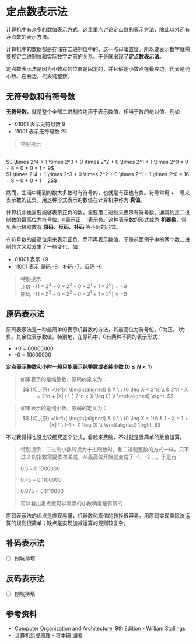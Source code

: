 # 定点数表示法

[annotation]: <id> (b694810d-f3da-42f5-8318-985994ecdfc7)
[annotation]: <status> (protect)
[annotation]: <create_time> (2019-04-17 11:46:23)
[annotation]: <category> (计算机技术)
[annotation]: <tags> (组成原理)

计算机中有众多的数值表示方式，这里重点讨论定点数的表示方法，除此以外还有浮点数的表示方法。

计算机中的数据都是存储在二进制位中的，这一点毋庸置疑。所以要表示数字就需要规定二进制位和实际数字之前的关系。于是就出现了**定点数表示法**。

定点数表示法是因为小数点的位置是固定的，并且假定小数点在最左边，代表是纯小数。在右边，代表纯整数。

## 无符号数和有符号数

**无符号数**，就是整个全部二进制位均用于表示数值，相当于数的绝对值。例如

- 01001 表示无符号数 9
- 11001 表示无符号数 25

> 特别提示
<br>
$0 \times 2^4 + 1 \times 2^3 + 0 \times 2^2 + 0 \times 2^1 + 1 \times 2^0 = 0 + 8 + 0 + 0 + 1 = 9$ <br>
$1 \times 2^4 + 1 \times 2^3 + 0 \times 2^2 + 0 \times 2^1 + 1 \times 2^0 = 16 + 8 + 0 + 0 + 1 = 25$


然而，生活中用到的数大多数时有符号的，也就是有正也有负。符号常用 + - 号来表示数的正负。用这种形式表示的数值在计算机中称为 **真值**。

计算机中也需要能够表示正负的数，需要用二进制来表示有符号数。通常约定二进制数的最高位为符号位。0表示正，1表示负。这种表示数的形式成为 **机器数**，常见表示机器数有 **原码**、**反码**、**补码** 等不同的形式。

有符号数的最高位用来表示正负，而不再表示数值，于是前面例子中的两个数二进制的含义就发生了一些变化，如：

- 01001 表示 +9
- 11001 表示 原码 -9，补码 -7，反码 -6

> 特别提示 <br>
正数 $+ (1 \times 2^3 + 0 \times 2^2 + 0 \times 2^1 + 1 \times 2^0) = +9$ <br>
原码 $- (1 \times 2^3 + 0 \times 2^2 + 0 \times 2^1 + 1 \times 2^0) = -9$

## 原码表示法

原码表示法是一种最简单的表示机器数的方法，其最高位为符号位，0为正，1为负。其余位表示数值。特别地，在原码中，0有两种不同的表示形式：

- +0 = 00000000
- -0 = 10000000

**定点表示整数和小时一般只能表示纯整数或者纯小数 $(0\leq N <1)$**

> 如果表示的是纯整数，原码的定义为：
>$$ [X]_{原} =\left\{
\begin{aligned}
& X \ \ (0 \leq X < 2^n)\\
& 2^n - X = 2^n + |X| \ \ (-2^n < X \leq 0) \\
\end{aligned}
\right.
$$

> 如果表示的是纯小数，原码的定义为：
>$$ [X]_{原} =\left\{
\begin{aligned}
& X \ \ (0 \leq X < 1)\\
& 1 - X = 1 + |X| \ \ (-1 < X \leq 0) \\
\end{aligned}
\right.
$$

不过我觉得也没比较细究这个公式，看起来费脑，不过就是很简单的数值运算。

> 特别提示：二进制小数转换为十进制数时，和二进制整数的方式一样，只不过 2 的指数需要依次递减，从最高位开始就变成了 -1，-2 ...，于是有：
> 
> 0.5 = 0.1000000
> 
> 0.75 = 0.1100000
> 
> 0.875 = 0.1110000
>
> 可以看出定点数可以表示的小数精度是有限的

原码表示法的优点是直观易懂，机器数和真值的转换很容易。用原码实现乘除法运算的规则很简单；缺点是实现加减运算的规则较复杂。

## 补码表示法

- [ ] 刨坑待填

## 反码表示法

- [ ] 刨坑待填

## 参考资料

- [Computer Organization and Architecture, 9th Edition - William Stallings]()
- [计算机组成原理 - 蒋本珊 编著](#)